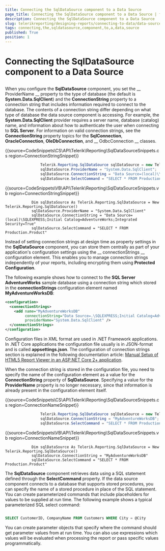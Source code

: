 ```yaml
---
title: Connecting the SqlDataSource component to a Data Source
page_title: Connecting the SqlDataSource component to a Data Source | for Telerik Reporting Documentation
description: Connecting the SqlDataSource component to a Data Source
slug: telerikreporting/designing-reports/connecting-to-data/data-source-components/sqldatasource-component/connecting-the-sqldatasource-component-to-a-data-source
tags: connecting,the,sqldatasource,component,to,a,data,source
published: True
position: 1
---
```


# Connecting the SqlDataSource component to a Data Source



## 

When you configure the __SqlDataSource__ component, you set the __             ProviderName           __ property to the type of database (the default is __System.Data.SqlClient__)           and the __ConnectionString__ property to a connection string that includes information           required to connect to the database. The contents of a connection string differ depending on what type of           database the data source component is accessing. For example, the __System.Data.SqlClient__           provider requires a server name, database (catalog) name, and information about how to authenticate the user           when connecting to __SQL Server__. For information on valid connection strings, see the           __ConnectionString__ property topics for the __SqlConnection__,           __OracleConnection__, __OleDbConnection__, and __             OdbcConnection           __ classes.         



{{source=CodeSnippets\CS\API\Telerik\Reporting\SqlDataSourceSnippets.cs region=ConnectionStringSnippet}}
````C#
	            Telerik.Reporting.SqlDataSource sqlDataSource = new Telerik.Reporting.SqlDataSource();
	            sqlDataSource.ProviderName = "System.Data.SqlClient";
	            sqlDataSource.ConnectionString = "Data Source=(local)\\SQLEXPRESS;Initial Catalog=AdventureWorks;Integrated Security=True";
	            sqlDataSource.SelectCommand = "SELECT * FROM Production.Product";
````



{{source=CodeSnippets\VB\API\Telerik\Reporting\SqlDataSourceSnippets.vb region=ConnectionStringSnippet}}
````VB
	        Dim sqlDataSource As Telerik.Reporting.SqlDataSource = New Telerik.Reporting.SqlDataSource()
	        sqlDataSource.ProviderName = "System.Data.SqlClient"
	        sqlDataSource.ConnectionString = "Data Source=(local)\SQLEXPRESS;Initial Catalog=AdventureWorks;Integrated Security=True"
	        sqlDataSource.SelectCommand = "SELECT * FROM Production.Product"
````



Instead of setting connection strings at design time as property settings in the __SqlDataSource__           component, you can store them centrally as part of your application's configuration settings using the __             connectionStrings           __ configuration element. This enables you to manage connection strings independently           of your reports, including encrypting them using __Protected Configuration__.         

The following example shows how to connect to the __SQL Server AdventureWorks__ sample database           using a connection string which stored in the __connectionStrings__ configuration element named           __MyAdventureWorksDB__:         

	
````xml
<configuration>
  <connectionStrings>
    <add name="MyAdventureWorksDB"
         connectionString="Data Source=.\SQLEXPRESS;Initial Catalog=AdventureWorks;Integrated Security=True"
         providerName="System.Data.SqlClient" />
  </connectionStrings>
</configuration>
````



Configuration files in XML format are used in .NET Framework applications. In .NET Core applications the configuration file usually is in JSON-format           and is called __appsettings.json__. The configuration of connection strings section is explained in the following documentation article:           [Manual Setup of HTML5 Report Viewer in an ASP.NET Core 2+ application](9bf9f23f-2aa2-47d4-8d21-feeae104ed69#ConnectionStringsAndConfiguration).         

When the connection string is stored in the configuration file, you need to specify the name of the configuration           element as a value for the __ConnectionString__ property of __SqlDataSource__.           Specifying a value for the __ProviderName__ property is no longer necessary, since that information           is already present in the configuration element itself.         



{{source=CodeSnippets\CS\API\Telerik\Reporting\SqlDataSourceSnippets.cs region=ConnectionNameSnippet}}
````C#
	            Telerik.Reporting.SqlDataSource sqlDataSource = new Telerik.Reporting.SqlDataSource();
	            sqlDataSource.ConnectionString = "MyAdventureWorksDB";
	            sqlDataSource.SelectCommand = "SELECT * FROM Production.Product";
````



{{source=CodeSnippets\VB\API\Telerik\Reporting\SqlDataSourceSnippets.vb region=ConnectionNameSnippet}}
````VB
	        Dim sqlDataSource As Telerik.Reporting.SqlDataSource = New Telerik.Reporting.SqlDataSource()
	        sqlDataSource.ConnectionString = "MyAdventureWorksDB"
	        sqlDataSource.SelectCommand = "SELECT * FROM Production.Product"
````



The __SqlDataSource__ component retrieves data using a SQL statement defined through the           __SelectCommand__ property. If the data source component connects to a database that           supports stored procedures, you can specify the name of a stored procedure in place of the SQL statement.           You can create parameterized commands that include placeholders for values to be supplied at run time. The           following example shows a typical parameterized SQL select command:         

	
````SQL

SELECT CustomerID, CompanyName FROM Customers WHERE City = @City
````




You can create parameter objects that specify where the command should get parameter values from at run time.           You can also use expressions which values will be evaluated when processing the report or pass specific values           programmatically.         
